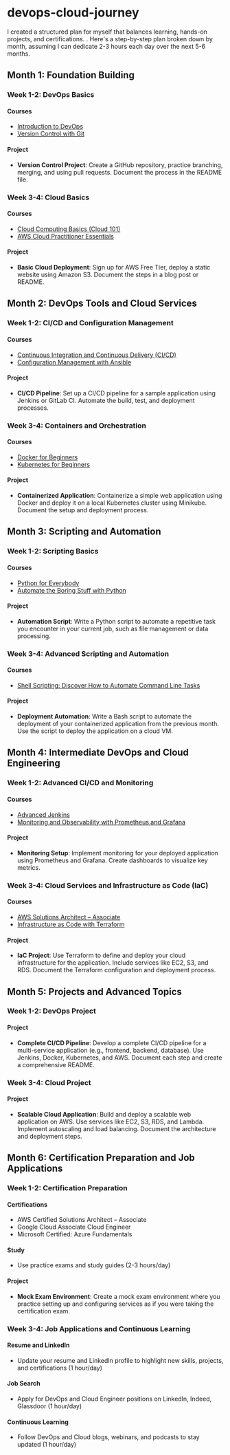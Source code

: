 # devops-cloud-journey
I created a structured plan for myself that balances learning, hands-on projects, and certifications. . Here's a step-by-step plan broken down by month, assuming I can dedicate 2-3 hours each day over the next 5-6 months.

## Month 1: Foundation Building

### Week 1-2: DevOps Basics

#### Courses
- [Introduction to DevOps](https://www.coursera.org/learn/devops](https://www.coursera.org/learn/intro-to-devops?utm_medium=sem&utm_source=gg&utm_campaign=B2C_EMEA__coursera_FTCOF_career-academy_pmax-multiple-audiences-country-multi&campaignid=20858198824&adgroupid=&device=c&keyword=&matchtype=&network=x&devicemodel=&adposition=&creativeid=&hide_mobile_promo&gad_source=1&gclid=Cj0KCQjwsPCyBhD4ARIsAPaaRf1T6E5ZrKl_645vNkGEvbb3XwPxtLZlt4GIxJ0DZefTETC4FE-ij0QaAn_2EALw_wcB))
- [Version Control with Git](https://www.codecademy.com/learn/learn-git)

#### Project
- **Version Control Project**: Create a GitHub repository, practice branching, merging, and using pull requests. Document the process in the README file.

### Week 3-4: Cloud Basics

#### Courses
- [Cloud Computing Basics (Cloud 101)](https://www.coursera.org/learn/cloud-computing-basics)
- [AWS Cloud Practitioner Essentials](https://www.aws.training/Details/Curriculum?id=20685)

#### Project
- **Basic Cloud Deployment**: Sign up for AWS Free Tier, deploy a static website using Amazon S3. Document the steps in a blog post or README.

## Month 2: DevOps Tools and Cloud Services

### Week 1-2: CI/CD and Configuration Management

#### Courses
- [Continuous Integration and Continuous Delivery (CI/CD)](https://www.coursera.org/learn/continuous-integration-delivery)
- [Configuration Management with Ansible](https://www.udemy.com/course/ansible-for-the-absolute-beginner-hands-on-devops/)

#### Project
- **CI/CD Pipeline**: Set up a CI/CD pipeline for a sample application using Jenkins or GitLab CI. Automate the build, test, and deployment processes.

### Week 3-4: Containers and Orchestration

#### Courses
- [Docker for Beginners](https://www.udemy.com/course/docker-tutorial-for-beginners/)
- [Kubernetes for Beginners](https://www.coursera.org/learn/kubernetes)

#### Project
- **Containerized Application**: Containerize a simple web application using Docker and deploy it on a local Kubernetes cluster using Minikube. Document the setup and deployment process.

## Month 3: Scripting and Automation

### Week 1-2: Scripting Basics

#### Courses
- [Python for Everybody](https://www.coursera.org/specializations/python)
- [Automate the Boring Stuff with Python](https://www.udemy.com/course/automate/)

#### Project
- **Automation Script**: Write a Python script to automate a repetitive task you encounter in your current job, such as file management or data processing.

### Week 3-4: Advanced Scripting and Automation

#### Courses
- [Shell Scripting: Discover How to Automate Command Line Tasks](https://www.udemy.com/course/shell-scripting/)

#### Project
- **Deployment Automation**: Write a Bash script to automate the deployment of your containerized application from the previous month. Use the script to deploy the application on a cloud VM.

## Month 4: Intermediate DevOps and Cloud Engineering

### Week 1-2: Advanced CI/CD and Monitoring

#### Courses
- [Advanced Jenkins](https://www.udemy.com/course/jenkins-advanced/)
- [Monitoring and Observability with Prometheus and Grafana](https://www.udemy.com/course/prometheus-monitoring/)

#### Project
- **Monitoring Setup**: Implement monitoring for your deployed application using Prometheus and Grafana. Create dashboards to visualize key metrics.

### Week 3-4: Cloud Services and Infrastructure as Code (IaC)

#### Courses
- [AWS Solutions Architect – Associate](https://acloudguru.com/course/aws-certified-solutions-architect-associate-saa-c02)
- [Infrastructure as Code with Terraform](https://www.coursera.org/learn/terraform)

#### Project
- **IaC Project**: Use Terraform to define and deploy your cloud infrastructure for the application. Include services like EC2, S3, and RDS. Document the Terraform configuration and deployment process.

## Month 5: Projects and Advanced Topics

### Week 1-2: DevOps Project

#### Project
- **Complete CI/CD Pipeline**: Develop a complete CI/CD pipeline for a multi-service application (e.g., frontend, backend, database). Use Jenkins, Docker, Kubernetes, and AWS. Document each step and create a comprehensive README.

### Week 3-4: Cloud Project

#### Project
- **Scalable Cloud Application**: Build and deploy a scalable web application on AWS. Use services like EC2, S3, RDS, and Lambda. Implement autoscaling and load balancing. Document the architecture and deployment steps.

## Month 6: Certification Preparation and Job Applications

### Week 1-2: Certification Preparation

#### Certifications
- AWS Certified Solutions Architect – Associate
- Google Cloud Associate Cloud Engineer
- Microsoft Certified: Azure Fundamentals

#### Study
- Use practice exams and study guides (2-3 hours/day)

#### Project
- **Mock Exam Environment**: Create a mock exam environment where you practice setting up and configuring services as if you were taking the certification exam.

### Week 3-4: Job Applications and Continuous Learning

#### Resume and LinkedIn
- Update your resume and LinkedIn profile to highlight new skills, projects, and certifications (1 hour/day)

#### Job Search
- Apply for DevOps and Cloud Engineer positions on LinkedIn, Indeed, Glassdoor (1 hour/day)

#### Continuous Learning
- Follow DevOps and Cloud blogs, webinars, and podcasts to stay updated (1 hour/day)
